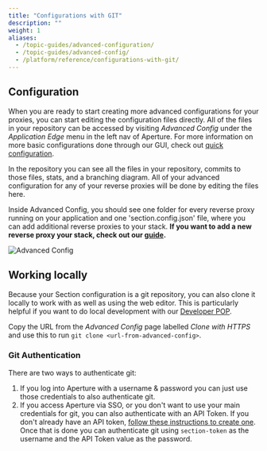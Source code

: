 ```yaml
---
title: "Configurations with GIT"
description: ""
weight: 1
aliases:
  - /topic-guides/advanced-configuration/
  - /topic-guides/advanced-config/
  - /platform/reference/configurations-with-git/
---
```


## Configuration

When you are ready to start creating more advanced configurations for your proxies, you can start editing the configuration files directly. All of the files in your repository can be accessed by visiting *Advanced Config* under the *Application Edge* menu in the left nav of Aperture. For more information on more basic configurations done through our GUI, check out [quick configuration](/docs/topic-guides/basic-configuration).

In the repository you can see all the files in your repository, commits to those files, stats, and a branching diagram. All of your advanced configuration for any of your reverse proxies will be done by editing the files here.

Inside Advanced Config, you should see one folder for every reverse proxy running on your application and one 'section.config.json' file, where you can add additional reverse proxies to your stack. **If you want to add a new reverse proxy your stack, check out our [guide](/docs/how-to/install-a-new-proxy).**

![Advanced Config](/docs/images/dev/advanced-config-git.png)

## Working locally

Because your Section configuration is a git repository, you can also clone it locally to work with as well as using the web editor. 
This is particularly helpful if you want to do local development with our [Developer POP](/docs/developer-workflow/).

Copy the URL from the *Advanced Config* page labelled *Clone with HTTPS* and use this to run `git clone <url-from-advanced-config>`.

### Git Authentication

There are two ways to authenticate git:

1. If you log into Aperture with a username & password you can just use those credentials to also authenticate git.  
1. If you access Aperture via SSO, or you don't want to use your main credentials for git, you can also authenticate with an API Token. 
   If you don't already have an API token, [follow these instructions to create one](/docs/api/api-tokens/#creating-an-api-token). 
   Once that is done you can authenticate git using `section-token` as the username and the API Token value as the password.
